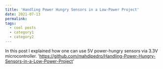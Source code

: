 ```yaml
---
title: 'Handling Power Hungry Sensors in a Low-Power Project'
date: 2021-07-13
permalink: 
tags:
  - cool posts
  - category1
  - category2
---
```


In this post I explained how one can use 5V power-hungry sensors via 3.3V microcontroller. 
'https://github.com/mahdipedro/Handling-Power-Hungry-Sensors-in-a-Low-Power-Project'
